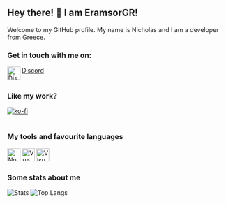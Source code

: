 ## Hey there! 👋 I am EramsorGR! 

Welcome to my GitHub profile. My name is Nicholas and I am a developer from Greece. 
<br />

### Get in touch with me on:
<img align="left" alt="Discord" src="https://github.com/EramsorGR/EramsorGR/blob/master/Discord-Logo-Color.png?raw=true" height="30px" width="30px"/>[Discord](https://discord.gg/jbxuKRZ)
<br />
<br />

### Like my work? 
[![ko-fi](https://www.ko-fi.com/img/githubbutton_sm.svg)](https://ko-fi.com/Z8Z81PVKJ)
<br />
<br />

### My tools and favourite languages 
<a src="https://nodejs.org/en/"><img align="left" alt="NodeJS" src="https://github.com/EramsorGR/EramsorGR/blob/master/NodeJS-Logo-Color.png?raw=true" height="30px" width="30px"/><a/>
<a src="https://vuejs.org/"><img align="left" alt="Vue" src="https://github.com/EramsorGR/EramsorGR/blob/master/VueJS-Logo-Color.png?raw=true" height="30px" width="30px"/><a/>
<a src="https://code.visualstudio.com/insiders/"><img align="left" alt="Visual Studio Code" src="https://github.com/EramsorGR/EramsorGR/blob/master/VSCI-Logo-Color.png?raw=true" height="30px" width="30px"/><a/>
<br />
<br />

### Some stats about me
![Stats](https://github-readme-stats.vercel.app/api?username=EramsorGR&show_icons=true&count_private=true&theme=cobalt)
![Top Langs](https://github-readme-stats.vercel.app/api/top-langs/?username=EramsorGR&layout=compact&theme=cobalt)


<!--
**EramsorGR/EramsorGR** is a ✨ _special_ ✨ repository because its `README.md` (this file) appears on your GitHub profile.

Here are some ideas to get you started:

- 🔭 I’m currently working on ...
- 🌱 I’m currently learning ...
- 👯 I’m looking to collaborate on ...
- 🤔 I’m looking for help with ...
- 💬 Ask me about ...
- 📫 How to reach me: ...
- 😄 Pronouns: ...
- ⚡ Fun fact: ...
-->
